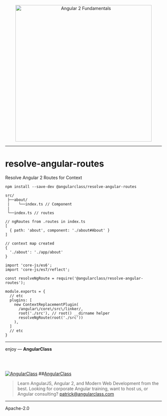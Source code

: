 <p align="center">
  <a href="http://courses.angularclass.com/courses/angular-2-fundamentals" target="_blank">
    <img width="438" alt="Angular 2 Fundamentals" src="https://cloud.githubusercontent.com/assets/1016365/17200649/085798c6-543c-11e6-8ad0-2484f0641624.png">
  </a>
</p>

___

# resolve-angular-routes
Resolve Angular 2 Routes for Context

`npm install --save-dev @angularclass/resolve-angular-routes`


```
src/
 ├──about/
 |    └──index.ts // Component
 |
 └──index.ts // routes

// ngRoutes from .routes in index.ts
[
  { path: 'about', component: './about#About' }
]

// context map created
{
  './about': './app/about'
}
```

```es6
import 'core-js/es6';
import 'core-js/es7/reflect';

const resolveNgRoute = require('@angularclass/resolve-angular-routes');

module.exports = {
  // etc
  plugins: [
    new ContextReplacementPlugin(
      /angular\/core\/src\/linker/,
      root('./src'), // root() __dirname helper
      resolveNgRoute(root('./src'))
    ),
  ]
  // etc
}
```

___

enjoy — **AngularClass**

<br><br>

[![AngularClass](https://cloud.githubusercontent.com/assets/1016365/9863770/cb0620fc-5af7-11e5-89df-d4b0b2cdfc43.png  "Angular Class")](https://angularclass.com)
##[AngularClass](https://angularclass.com)
> Learn AngularJS, Angular 2, and Modern Web Development from the best.
> Looking for corporate Angular training, want to host us, or Angular consulting? patrick@angularclass.com

___

Apache-2.0
